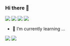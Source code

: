 ### Hi there 👋

<img src="https://img.shields.io/badge/js-FFFFFF?style=for-the-badge&logo=javascript.svg&logoColor=F7DF1E">
<img src="https://img.shields.io/badge/jquery-FFFFFF?style=for-the-badge&logo=jquery.svg&logoColor=F7DF1E">
<img src="https://img.shields.io/badge/oracle-FFFFFF?style=for-the-badge&logo=oracle.svg&logoColor=F7DF1E">
<img src="https://img.shields.io/badge/spring-FFFFFF?style=for-the-badge&logo=spring.svg&logoColor=F7DF1E">

- 🌱 I’m currently learning ...
<img src="https://img.shields.io/badge/react-FFFFFF?style=for-the-badge&logo=react.svg&logoColor=F7DF1E">
<img src="https://img.shields.io/badge/springboot-FFFFFF?style=for-the-badge&logo=springboot.svg&logoColor=F7DF1E">
<!--
**foretdhiver1228/foretdhiver1228** is a ✨ _special_ ✨ repository because its `README.md` (this file) appears on your GitHub profile.


Here are some ideas to get you started:

- 🔭 I’m currently working on ...
- 🌱 I’m currently learning ...
- 👯 I’m looking to collaborate on ...
- 🤔 I’m looking for help with ...
- 💬 Ask me about ...
- 📫 How to reach me: ...
- 😄 Pronouns: ...
- ⚡ Fun fact: ...
-->
